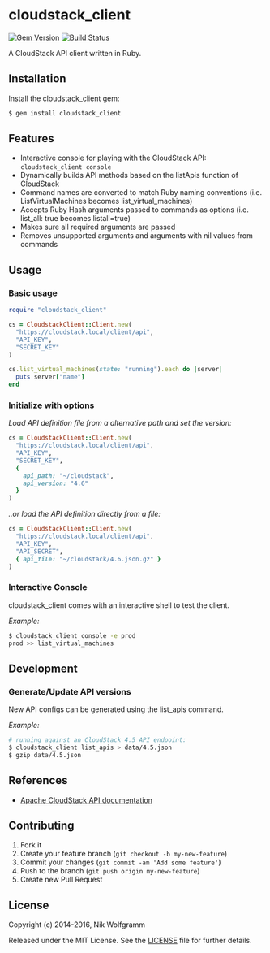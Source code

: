 # cloudstack_client

[![Gem Version](https://badge.fury.io/rb/cloudstack_client.png)](http://badge.fury.io/rb/cloudstack_client)
 [![Build Status](https://travis-ci.org/niwo/cloudstack_client.svg?branch=master)](https://travis-ci.org/niwo/cloudstack_client)

A CloudStack API client written in Ruby.

## Installation

Install the cloudstack_client gem:

```bash
$ gem install cloudstack_client
```

## Features
  - Interactive console for playing with the CloudStack API: ```cloudstack_client console```
  - Dynamically builds API methods based on the listApis function of CloudStack
  - Command names are converted to match Ruby naming conventions (i.e. ListVirtualMachines becomes list_virtual_machines)
  - Accepts Ruby Hash arguments passed to commands as options (i.e. list_all: true becomes listall=true)
  - Makes sure all required arguments are passed
  - Removes unsupported arguments and arguments with nil values from commands

## Usage

### Basic usage

```ruby
require "cloudstack_client"

cs = CloudstackClient::Client.new(
  "https://cloudstack.local/client/api",
  "API_KEY",
  "SECRET_KEY"
)

cs.list_virtual_machines(state: "running").each do |server|
  puts server["name"]
end
```

### Initialize with options

*Load API definition file from a alternative path and set the version:*

```ruby
cs = CloudstackClient::Client.new(
  "https://cloudstack.local/client/api",
  "API_KEY",
  "SECRET_KEY",
  {
    api_path: "~/cloudstack",
    api_version: "4.6"
  }
)
```

*..or load the API definition directly from a file:*

```ruby
cs = CloudstackClient::Client.new(
  "https://cloudstack.local/client/api",
  "API_KEY",
  "API_SECRET",
  { api_file: "~/cloudstack/4.6.json.gz" }
)
```

### Interactive Console

cloudstack_client comes with an interactive shell to test the client.

*Example:*

```bash
$ cloudstack_client console -e prod
prod >> list_virtual_machines
```

## Development

### Generate/Update API versions

New API configs can be generated using the list_apis command.

*Example:*

```bash
# running against an CloudStack 4.5 API endpoint:
$ cloudstack_client list_apis > data/4.5.json
$ gzip data/4.5.json
```

## References
-  [Apache CloudStack API documentation](http://cloudstack.apache.org/docs/api/)

## Contributing

1. Fork it
2. Create your feature branch (`git checkout -b my-new-feature`)
3. Commit your changes (`git commit -am 'Add some feature'`)
4. Push to the branch (`git push origin my-new-feature`)
5. Create new Pull Request

## License

Copyright (c) 2014-2016, Nik Wolfgramm

Released under the MIT License. See the [LICENSE](https://raw.github.com/niwo/cloudstack_client/master/LICENSE.txt) file for further details.
